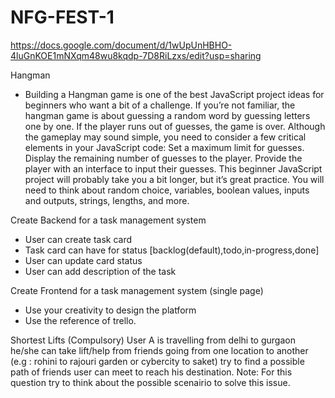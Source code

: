# NFG-FEST-1
https://docs.google.com/document/d/1wUpUnHBHO-4luGnKOE1mNXqm48wu8kqdp-7D8RiLzxs/edit?usp=sharing

Hangman
- Building a Hangman game is one of the best JavaScript project ideas for beginners who want a bit of a challenge.
If you’re not familiar, the hangman game is about guessing a random word by guessing letters one by one. If the player runs out of guesses, the game is over.
Although the gameplay may sound simple, you need to consider a few critical elements in your JavaScript code:
Set a maximum limit for guesses.
Display the remaining number of guesses to the player.
Provide the player with an interface to input their guesses.
This beginner JavaScript project will probably take you a bit longer, but it’s great practice. You will need to think about random choice, variables, boolean values, inputs and outputs, strings, lengths, and more.


Create Backend for a task management system 
- User can create task card 
- Task card can have for status [backlog(default),todo,in-progress,done]
- User can update card status
- User can add description of the task


Create Frontend for a task management system (single page)
- Use your creativity to design the platform
- Use the reference of trello.



Shortest Lifts (Compulsory)
User A is travelling from delhi to gurgaon he/she can take lift/help from friends going from one location to another (e.g : rohini to rajouri garden or cybercity to saket) try to find a possible path of friends user can meet to reach his destination.
Note: For this question try to think about the possible scenairio to solve this issue.
